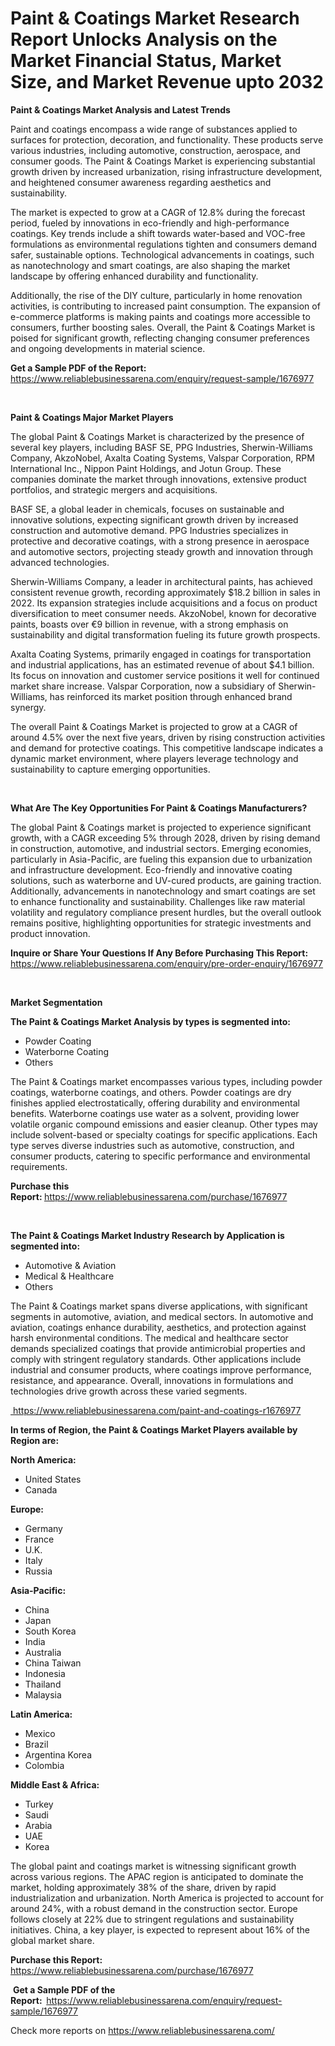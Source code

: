 <p><h1>Paint & Coatings Market Research Report Unlocks Analysis on the Market Financial Status, Market Size, and Market Revenue upto 2032</h1></p><p><strong>Paint & Coatings Market Analysis and Latest Trends</strong></p>
<p><p>Paint and coatings encompass a wide range of substances applied to surfaces for protection, decoration, and functionality. These products serve various industries, including automotive, construction, aerospace, and consumer goods. The Paint & Coatings Market is experiencing substantial growth driven by increased urbanization, rising infrastructure development, and heightened consumer awareness regarding aesthetics and sustainability.</p><p>The market is expected to grow at a CAGR of 12.8% during the forecast period, fueled by innovations in eco-friendly and high-performance coatings. Key trends include a shift towards water-based and VOC-free formulations as environmental regulations tighten and consumers demand safer, sustainable options. Technological advancements in coatings, such as nanotechnology and smart coatings, are also shaping the market landscape by offering enhanced durability and functionality.</p><p>Additionally, the rise of the DIY culture, particularly in home renovation activities, is contributing to increased paint consumption. The expansion of e-commerce platforms is making paints and coatings more accessible to consumers, further boosting sales. Overall, the Paint & Coatings Market is poised for significant growth, reflecting changing consumer preferences and ongoing developments in material science.</p></p>
<p><strong>Get a Sample PDF of the Report:&nbsp;</strong> <a href="https://www.reliablebusinessarena.com/enquiry/request-sample/1676977?utm_campaign=2928&utm_medium=2&utm_source=Github&utm_content=ia&utm_term=31032025&utm_id=paint-coatings">https://www.reliablebusinessarena.com/enquiry/request-sample/1676977</a></p>
<p>&nbsp;</p>
<p><strong>Paint & Coatings Major Market Players</strong></p>
<p><p>The global Paint & Coatings Market is characterized by the presence of several key players, including BASF SE, PPG Industries, Sherwin-Williams Company, AkzoNobel, Axalta Coating Systems, Valspar Corporation, RPM International Inc., Nippon Paint Holdings, and Jotun Group. These companies dominate the market through innovations, extensive product portfolios, and strategic mergers and acquisitions.</p><p>BASF SE, a global leader in chemicals, focuses on sustainable and innovative solutions, expecting significant growth driven by increased construction and automotive demand. PPG Industries specializes in protective and decorative coatings, with a strong presence in aerospace and automotive sectors, projecting steady growth and innovation through advanced technologies.</p><p>Sherwin-Williams Company, a leader in architectural paints, has achieved consistent revenue growth, recording approximately $18.2 billion in sales in 2022. Its expansion strategies include acquisitions and a focus on product diversification to meet consumer needs. AkzoNobel, known for decorative paints, boasts over €9 billion in revenue, with a strong emphasis on sustainability and digital transformation fueling its future growth prospects.</p><p>Axalta Coating Systems, primarily engaged in coatings for transportation and industrial applications, has an estimated revenue of about $4.1 billion. Its focus on innovation and customer service positions it well for continued market share increase. Valspar Corporation, now a subsidiary of Sherwin-Williams, has reinforced its market position through enhanced brand synergy.</p><p>The overall Paint & Coatings Market is projected to grow at a CAGR of around 4.5% over the next five years, driven by rising construction activities and demand for protective coatings. This competitive landscape indicates a dynamic market environment, where players leverage technology and sustainability to capture emerging opportunities.</p></p>
<p>&nbsp;</p>
<p><strong>What Are The Key Opportunities For Paint & Coatings Manufacturers?</strong></p>
<p><p>The global Paint & Coatings market is projected to experience significant growth, with a CAGR exceeding 5% through 2028, driven by rising demand in construction, automotive, and industrial sectors. Emerging economies, particularly in Asia-Pacific, are fueling this expansion due to urbanization and infrastructure development. Eco-friendly and innovative coating solutions, such as waterborne and UV-cured products, are gaining traction. Additionally, advancements in nanotechnology and smart coatings are set to enhance functionality and sustainability. Challenges like raw material volatility and regulatory compliance present hurdles, but the overall outlook remains positive, highlighting opportunities for strategic investments and product innovation.</p></p>
<p><strong>Inquire or Share Your Questions If Any Before Purchasing This Report:</strong> <a href="https://www.reliablebusinessarena.com/enquiry/pre-order-enquiry/1676977?utm_campaign=2928&utm_medium=2&utm_source=Github&utm_content=ia&utm_term=31032025&utm_id=paint-coatings">https://www.reliablebusinessarena.com/enquiry/pre-order-enquiry/1676977</a></p>
<p>&nbsp;</p>
<p><strong>Market Segmentation</strong></p>
<p><strong>The Paint & Coatings Market Analysis by types is segmented into:</strong></p>
<p><ul><li>Powder Coating</li><li>Waterborne Coating</li><li>Others</li></ul></p>
<p><p>The Paint & Coatings market encompasses various types, including powder coatings, waterborne coatings, and others. Powder coatings are dry finishes applied electrostatically, offering durability and environmental benefits. Waterborne coatings use water as a solvent, providing lower volatile organic compound emissions and easier cleanup. Other types may include solvent-based or specialty coatings for specific applications. Each type serves diverse industries such as automotive, construction, and consumer products, catering to specific performance and environmental requirements.</p></p>
<p><strong>Purchase this Report:&nbsp;</strong><a href="https://www.reliablebusinessarena.com/purchase/1676977?utm_campaign=2928&utm_medium=2&utm_source=Github&utm_content=ia&utm_term=31032025&utm_id=paint-coatings">https://www.reliablebusinessarena.com/purchase/1676977</a></p>
<p>&nbsp;</p>
<p><strong>The Paint & Coatings Market Industry Research by Application is segmented into:</strong></p>
<p><ul><li>Automotive & Aviation</li><li>Medical & Healthcare</li><li>Others</li></ul></p>
<p><p>The Paint & Coatings market spans diverse applications, with significant segments in automotive, aviation, and medical sectors. In automotive and aviation, coatings enhance durability, aesthetics, and protection against harsh environmental conditions. The medical and healthcare sector demands specialized coatings that provide antimicrobial properties and comply with stringent regulatory standards. Other applications include industrial and consumer products, where coatings improve performance, resistance, and appearance. Overall, innovations in formulations and technologies drive growth across these varied segments.</p></p>
<p><a href="https://www.reliablebusinessarena.com/paint-and-coatings-r1676977?utm_campaign=2928&utm_medium=2&utm_source=Github&utm_content=ia&utm_term=31032025&utm_id=paint-coatings">&nbsp;https://www.reliablebusinessarena.com/paint-and-coatings-r1676977</a></p>
<p><strong>In terms of Region, the Paint & Coatings Market Players available by Region are:</strong></p>
<p>
    <p> <strong> North America: </strong>
        <ul>
            <li>United States</li>
            <li>Canada</li>
        </ul>
        </p> 
    <p> <strong> Europe: </strong>
        <ul>
            <li>Germany</li>
            <li>France</li>
            <li>U.K.</li>
            <li>Italy</li>
            <li>Russia</li>
        </ul>
        </p> 
    <p> <strong> Asia-Pacific: </strong>
        <ul>
            <li>China</li>
            <li>Japan</li>
            <li>South Korea</li>
            <li>India</li>
            <li>Australia</li>
            <li>China Taiwan</li>
            <li>Indonesia</li>
            <li>Thailand</li>
            <li>Malaysia</li>
        </ul>
        </p> 
    <p> <strong> Latin America: </strong>
        <ul>
            <li>Mexico</li>
            <li>Brazil</li>
            <li>Argentina Korea</li>
            <li>Colombia</li>
        </ul>
        </p> 
    <p> <strong> Middle East & Africa: </strong>
        <ul>
            <li>Turkey</li>
            <li>Saudi</li>
            <li>Arabia</li>
            <li>UAE</li>
            <li>Korea</li>
        </ul>
    </p>
    </p>
<p><p>The global paint and coatings market is witnessing significant growth across various regions. The APAC region is anticipated to dominate the market, holding approximately 38% of the share, driven by rapid industrialization and urbanization. North America is projected to account for around 24%, with a robust demand in the construction sector. Europe follows closely at 22% due to stringent regulations and sustainability initiatives. China, a key player, is expected to represent about 16% of the global market share.</p></p>
<p><strong>Purchase this Report: </strong><a href="https://www.reliablebusinessarena.com/purchase/1676977?utm_campaign=2928&utm_medium=2&utm_source=Github&utm_content=ia&utm_term=31032025&utm_id=paint-coatings">https://www.reliablebusinessarena.com/purchase/1676977</a></p>
<p>&nbsp;<strong>Get a Sample PDF of the Report:&nbsp;&nbsp;</strong><a href="https://www.reliablebusinessarena.com/enquiry/request-sample/1676977?utm_campaign=2928&utm_medium=2&utm_source=Github&utm_content=ia&utm_term=31032025&utm_id=paint-coatings">https://www.reliablebusinessarena.com/enquiry/request-sample/1676977</a></p>
<p><strong></strong></p>
<p>Check more reports on <a href="https://www.reliablebusinessarena.com/?utm_campaign=2928&utm_medium=2&utm_source=Github&utm_content=ia&utm_term=31032025&utm_id=paint-coatings">https://www.reliablebusinessarena.com/</a></p>